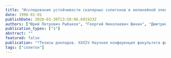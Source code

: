 ```yaml
---
title: "Исследование устойчивости скалярных солитонов в нелинейной электродинамике"
date: 1998-01-01
publishDate: 2020-03-30T13:58:06.691923Z
authors: ["Юрий Петрович Рыбаков", "Георгий Николаевич Шикин", "Дмитрий Сергеевич Кулябов", "Леонид‭ ‬Павлович‭ ‬Ющенко"]
publication_types: ["1"]
abstract: ""
featured: false
publication: "*Тезисы докладов.‭ ‬XXXIV Научная конференция факультета физ.-мат.‭ ‬и естественных наук*"
tags: ["солитон"]
---
```


